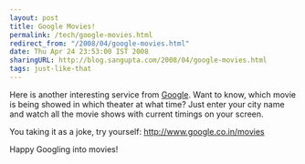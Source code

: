 ```yaml
---
layout: post
title: Google Movies!
permalink: /tech/google-movies.html
redirect_from: "/2008/04/google-movies.html"
date: Thu Apr 24 23:53:00 IST 2008
sharingURL: http://blog.sangupta.com/2008/04/google-movies.html
tags: just-like-that
---
```


Here is another interesting service from <a href="http://www.google.com">Google</a>. Want 
to know, which movie is being showed in which theater at what time? Just enter your city 
name and watch all the movie shows with current timings on your screen.

You taking it as a joke, try yourself: <a href="http://www.google.co.in/movies">http://www.google.co.in/movies</a>

Happy Googling into movies!
